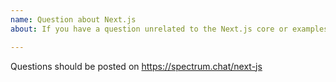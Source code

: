 ```yaml
---
name: Question about Next.js
about: If you have a question unrelated to the Next.js core or examples. Reach out to the community on https://spectrum.chat/next-js

---
```


Questions should be posted on https://spectrum.chat/next-js
